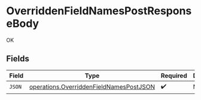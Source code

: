 # OverriddenFieldNamesPostResponseBody

OK


## Fields

| Field                                                                                                     | Type                                                                                                      | Required                                                                                                  | Description                                                                                               |
| --------------------------------------------------------------------------------------------------------- | --------------------------------------------------------------------------------------------------------- | --------------------------------------------------------------------------------------------------------- | --------------------------------------------------------------------------------------------------------- |
| `JSON`                                                                                                    | [operations.OverriddenFieldNamesPostJSON](../../../pkg/models/operations/overriddenfieldnamespostjson.md) | :heavy_check_mark:                                                                                        | N/A                                                                                                       |